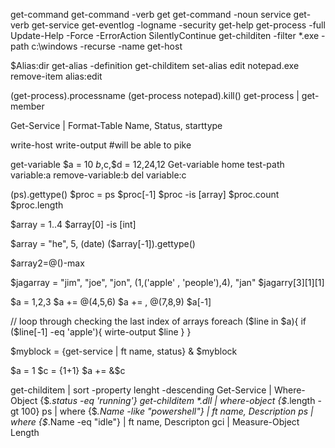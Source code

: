 get-command
get-command -verb get
get-command -noun service
get-verb
get-service
get-eventlog -logname -security
get-help get-process -full
Update-Help -Force -ErrorAction SilentlyContinue
get-childiten -filter *.exe -path c:\windows -recurse -name 
get-host

$Alias:dir
get-alias -definition get-childitem
set-alias edit notepad.exe
remove-item alias:edit

(get-process).processname
(get-process notepad).kill()
get-process | get-member

Get-Service | Format-Table Name, Status, starttype

write-host
write-output  #will be able to pike 

get-variable  $a = 10   $b,$c,$d = 12,24,12 
Get-variable home 
test-path variable:a
remove-variable:b
del variable:c

(ps).gettype()
$proc = ps
$proc[-1]
$proc -is [array]
$proc.count
$proc.length

$array = 1..4
$array[0] -is [int] 

$array = "he", 5, (date)
($array[-1]).gettype()

$array2=@()-max

$jagarray = "jim", "joe", "jon", (1,('apple' , 'people'),4), "jan"
$jagarry[3][1][1]

$a = 1,2,3
$a += @(4,5,6)
$a += , @(7,8,9)
$a[-1] 

// loop through checking the last index of arrays
foreach ($line in $a){
  if ($line[-1] -eq 'apple'){
    wirte-output $line
  }
}

$myblock = {get-service | ft name, status}
& $myblock

$a = 1
$c = {1+1}
$a += &$c

get-childitem | sort  -property lenght -descending
Get-Service | Where-Object {$_.status -eq 'running'}
get-childitem *.dll | where-object {$_.length -gt 100}
ps | where {$_.Name -like "*powershell*"} | ft name, Description
ps | where {$_.Name -eq "idle"} | ft name, Descripton
gci | Measure-Object Length
